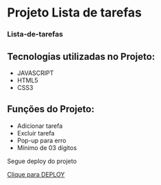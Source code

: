 # Projeto Lista de tarefas
### Lista-de-tarefas


<h2>Tecnologias utilizadas no Projeto:</h2>
<ul> 
 <li>JAVASCRIPT</li>
 <li>HTML5</li>
 <li>CSS3</li>

</ul>

<h2>Funções do Projeto:</h2>
<ul> 
 <li>Adicionar tarefa</li>
 <li>Excluir tarefa</li>
 <li>Pop-up para erro</li>
 <li>Mínimo de 03 dígitos</li>
 
 
</ul>

<p>Segue deploy do projeto</p>
<a class="nav-link" href="https://lista-de-terefas-m.vercel.app/">Clique para DEPLOY</a>